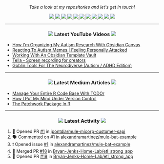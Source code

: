 <!-- Social Section -->
<p align="center">
  <i>Take a look at my repositories and let's get in touch!</i>

<p align="center">
  <a href= "https://github.com/tallguyjenks/">
    <img src="https://img.icons8.com/material-outlined/30/689d6a/source-code.png"/>
  </a>
  <a href= "https://www.linkedin.com/in/bryanjenks/">
    <img src="https://img.icons8.com/material-outlined/30/689d6a/linkedin.png"/>
  </a>
  <a href= "https://twitter.com/tallguyjenks">
    <img src="https://img.icons8.com/material-outlined/30/689d6a/twitter.png"/>
  </a>
  <a href= "https://www.bryanjenks.dev">
    <img src="https://img.icons8.com/material-outlined/30/689d6a/geography.png"/>
  </a>
  <a href="https://www.buymeacoffee.com/tallguyjenks">
    <img src="https://img.icons8.com/material-outlined/30/689d6a/cafe.png"/>
  </a>
  <a href="https://www.youtube.com/c/BryanJenksTech?sub_confirmation=1">
    <img src="https://img.icons8.com/material-outlined/30/689d6a/youtube-play.png"/>
  </a>
  <a href="https://orcid.org/0000-0002-9604-3069">
    <img src="https://img.icons8.com/material-outlined/30/689d6a/camera-addon-identification.png"/>
  </a>
  <a href="https://github.com/tallguyjenks/CV/blob/master/CV.pdf">
    <img src="https://img.icons8.com/material-outlined/30/689d6a/parse-from-clipboard.png"/>
  </a>
  <a href="mailto:bryan@bryanjenks.dev">
    <img src="https://img.icons8.com/ios-glyphs/30/689d6a/physics.png"/>
  </a>
  <a href="https://medium.com/@tallguyjenks">
    <img src="https://img.icons8.com/ios-filled/30/689d6a/medium-new.png"/>
  </a>
  <a href="https://stackoverflow.com/users/12339658/tallguyjenks">
    <img src="https://img.icons8.com/metro/26/689d6a/stackoverflow.png"/>
  </a>

  
</p>

---
  
<h3 align="center"><a href="https://www.youtube.com/c/BryanJenksTech?sub_confirmation=1"><img src="https://img.icons8.com/material-outlined/30/689d6a/youtube-play.png"/></a> Latest YouTube Videos <a href="https://www.youtube.com/c/BryanJenksTech?sub_confirmation=1"><img src="https://img.icons8.com/material-outlined/30/689d6a/youtube-play.png"/></a></h3>

<!-- YOUTUBE:START -->
- [How I&#39;m Organizing My Autism Research With Obsidian Canvas](https://www.youtube.com/watch?v=obnwnKUufuU)
- [Reacting To Autism Memes | Feeling Personally Attacked](https://www.youtube.com/watch?v=8nEITPocVsI)
- [Working With An Obsidian Template Vault](https://www.youtube.com/watch?v=lQ7yQwk8sPg)
- [Tella - Screen recording for creators](https://www.youtube.com/watch?v=Zt-1lCv69Jw)
- [Goblin Tools For The Neurodiverse &lpar;Autism / ADHD Edition&rpar;](https://www.youtube.com/watch?v=ZRtVnisJC7Q)
<!-- YOUTUBE:END -->

---

<h3 align="center"><a href="https://medium.com/@tallguyjenks"><img src="https://img.icons8.com/ios-filled/30/689d6a/medium-new.png"/></a> Latest Medium Articles <a href="https://medium.com/@tallguyjenks"><img src="https://img.icons8.com/ios-filled/30/689d6a/medium-new.png"/></a></h3>


<!-- ARTICLES:START -->
- [Manage Your Entire R Code Base With TODOr](https://towardsdatascience.com/manage-your-entire-r-code-base-with-todor-76dcd7abad9?source=rss-32e452bd16bd------2)
- [How I Put My Mind Under Version Control](https://medium.com/analytics-vidhya/how-i-put-my-mind-under-version-control-24caea37b8a5?source=rss-32e452bd16bd------2)
- [The Patchwork Package In R](https://medium.com/analytics-vidhya/the-patchwork-package-in-r-9468e4a7cd29?source=rss-32e452bd16bd------2)
<!-- ARTICLES:END -->

---

<h3 align="center"><a href= "https://github.com/tallguyjenks/"><img src="https://img.icons8.com/material-outlined/30/689d6a/cafe.png"/></a> Latest Activity <a href= "https://github.com/tallguyjenks/"><img src="https://img.icons8.com/metro/26/689d6a/stackoverflow.png"/></a></h3>

<!--START_SECTION:activity-->
1. 💪 Opened PR [#1](https://github.com/jpontdia/mule-micorp-customer-sapi/pull/1) in [jpontdia/mule-micorp-customer-sapi](https://github.com/jpontdia/mule-micorp-customer-sapi)
2. 🗣 Commented on [#1](https://github.com/alexandramartinez/mule-bat-example/issues/1#issuecomment-1550479122) in [alexandramartinez/mule-bat-example](https://github.com/alexandramartinez/mule-bat-example)
3. ❗ Opened issue [#1](https://github.com/alexandramartinez/mule-bat-example/issues/1) in [alexandramartinez/mule-bat-example](https://github.com/alexandramartinez/mule-bat-example)
4. 🎉 Merged PR [#18](https://github.com/Bryan-Jenks-Home-Lab/etl_strong_app/pull/18) in [Bryan-Jenks-Home-Lab/etl_strong_app](https://github.com/Bryan-Jenks-Home-Lab/etl_strong_app)
5. 💪 Opened PR [#18](https://github.com/Bryan-Jenks-Home-Lab/etl_strong_app/pull/18) in [Bryan-Jenks-Home-Lab/etl_strong_app](https://github.com/Bryan-Jenks-Home-Lab/etl_strong_app)
<!--END_SECTION:activity-->
